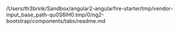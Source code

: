 /Users/th3brink/Sandbox/angular2-angularfire-starter/tmp/vendor-input_base_path-qu0S6IH0.tmp/0/ng2-bootstrap/components/tabs/readme.md